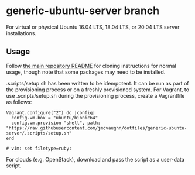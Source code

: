 # generic-ubuntu-server branch
For virtual or physical Ubuntu 16.04 LTS, 18.04 LTS, or 20.04 LTS server installations.

## Usage
Follow [the main repository README](../README.md) for cloning instructions for normal usage, though note that some packages may need to be installed.

.scripts/setup.sh has been written to be idempotent. It can be run as part of the provisioning process or on a freshly provisioned system. For Vagrant, to use .scripts/setup.sh during the provisioning process, create a Vagrantfile as follows:
```
Vagrant.configure("2") do |config|
  config.vm.box = "ubuntu/bionic64"
  config.vm.provision "shell", path: "https://raw.githubusercontent.com/jmcvaughn/dotfiles/generic-ubuntu-server/.scripts/setup.sh"
end

# vim: set filetype=ruby:
```

For clouds (e.g. OpenStack), download and pass the script as a user-data script.
